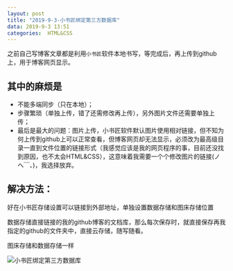 ```yaml
---
layout: post
title: "2019-9-3-小书匠绑定第三方数据库"
data: 2019-9-3 13:51
categories:  HTML&CSS
---
```


之前自己写博客文章都是利用`小书匠`软件本地书写，等完成后，再上传到github上，用于博客网页显示。

## 其中的麻烦是
* 不能多端同步（只在本地）；
* 步骤繁琐（单独上传，错了还需修改再上传），另外图片文件还需要单独上传；
* 最后是最大的问题：图片上传，小书匠软件默认图片使用相对链接，但不知为何上传到github上可以正常查看，但博客网页却无法显示，必须改为最高级目录一直到文件位置的链接形式（我感觉应该是我的网页程序的事，目前还没找到原因，也不太会HTML&CSS），这意味着我需要一个个修改图片的链接(ノへ￣、)，我选择放弃。

## 解决方法：
好在小书匠存储设置可以链接到外部地址，单独设置数据存储和图床存储位置

数据存储直接链接的我的github博客的文档库，那么每次保存时，就直接保存再我指定的github的文件夹中，直接云存储，随写随看。

图床存储和数据存储一样

![小书匠绑定第三方数据库](https://www.github.com/LonlyPan/LonlyPan.github.io/raw/master/images/Posts/2019-9-3-小书匠绑定第三方数据库/1567493980802.png)

